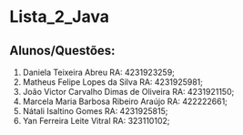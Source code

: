 # Lista_2_Java

## Alunos/Questões:

1. Daniela Teixeira Abreu RA: 4231923259;
2. Matheus Felipe Lopes da Silva RA: 4231925981;
3. João Victor Carvalho Dimas de Oliveira RA: 4231921150;
4. Marcela Maria Barbosa Ribeiro Araújo RA: 422222661;
5. Nátali Isaltino Gomes RA: 4231925815;
6. Yan Ferreira Leite Vitral RA: 323110102;
